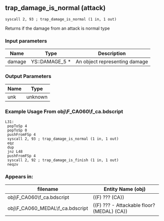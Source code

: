 ## trap_damage_is_normal (attack)

`syscall 2, 93 ; trap_damage_is_normal (1 in, 1 out)`

Returns if the damage from an attack is normal type

### Input parameters
| Name | Type | Description
|------|------|------------
| damage   | YS::DAMAGE_5 *   | An object representing damage


### Output Parameters
| Name | Type
|------|-----
| unk   | unknown   
### Example Usage From obj\F_CA060\f_ca.bdscript
```plaintext
L31:
 popToSp 4
 popToSp 0
 pushFromFSp 4
 syscall 2, 93 ; trap_damage_is_normal (1 in, 1 out)
 eqz 
 dup 
 jnz L48
 pushFromFSp 4
 syscall 2, 92 ; trap_damage_is_finish (1 in, 1 out)
 neqzv
```


### Appears in:
| filename | Entity Name (obj)
|----------|-------------
| obj\F_CA060\f_ca.bdscript       | ((F) ??? (CA))          
| obj\F_CA060_MEDAL\f_ca.bdscript       | ((F) ??? - Attackable floor? (MEDAL) (CA))          



